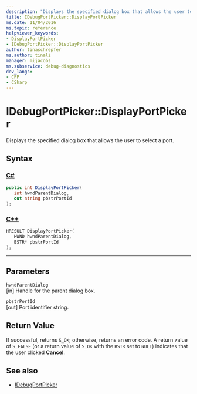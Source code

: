```yaml
---
description: "Displays the specified dialog box that allows the user to select a port."
title: IDebugPortPicker::DisplayPortPicker
ms.date: 11/04/2016
ms.topic: reference
helpviewer_keywords:
- DisplayPortPicker
- IDebugPortPicker::DisplayPortPicker
author: tinaschrepfer
ms.author: tinali
manager: mijacobs
ms.subservice: debug-diagnostics
dev_langs:
- CPP
- CSharp
---
```

# IDebugPortPicker::DisplayPortPicker

Displays the specified dialog box that allows the user to select a port.

## Syntax

### [C#](#tab/csharp)
```csharp
public int DisplayPortPicker(
   int hwndParentDialog,
   out string pbstrPortId
);
```
### [C++](#tab/cpp)
```cpp
HRESULT DisplayPortPicker(
   HWND hwndParentDialog,
   BSTR* pbstrPortId
);
```
---

## Parameters
`hwndParentDialog`\
[in] Handle for the parent dialog box.

`pbstrPortId`\
[out] Port identifier string.

## Return Value
 If successful, returns `S_OK`; otherwise, returns an error code. A return value of `S_FALSE` (or a return value of `S_OK` with the `BSTR` set to `NULL`) indicates that the user  clicked **Cancel**.

## See also
- [IDebugPortPicker](../../../extensibility/debugger/reference/idebugportpicker.md)
